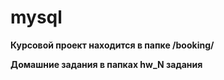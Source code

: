 # mysql

**Курсовой проект находится в папке /booking/**

**Домашние задания в папках hw_N задания**